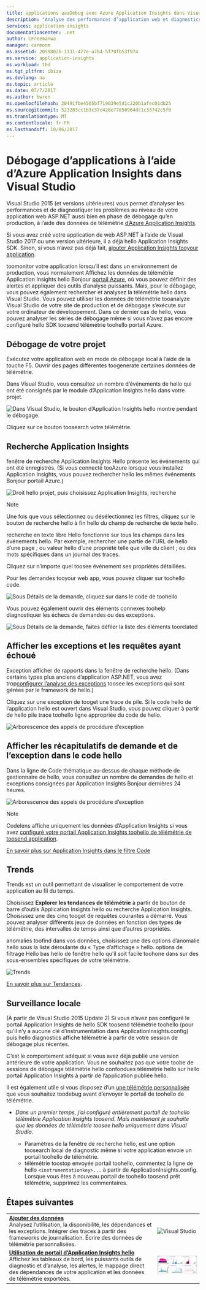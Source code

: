 ```yaml
---
title: applications aaaDebug avec Azure Application Insights dans Visual Studio | Documents Microsoft
description: "Analyse des performances d’application web et diagnostics en phase de débogage et de production."
services: application-insights
documentationcenter: .net
author: CFreemanwa
manager: carmonm
ms.assetid: 2059802b-1131-477e-a7b4-5f70fb53f974
ms.service: application-insights
ms.workload: tbd
ms.tgt_pltfrm: ibiza
ms.devlang: na
ms.topic: article
ms.date: 07/7/2017
ms.author: bwren
ms.openlocfilehash: 20491fbe4505bf719039e5d1c220b1afec01db25
ms.sourcegitcommit: 523283cc1b3c37c428e77850964dc1c33742c5f0
ms.translationtype: MT
ms.contentlocale: fr-FR
ms.lasthandoff: 10/06/2017
---
```

# <a name="debug-your-applications-with-azure-application-insights-in-visual-studio"></a>Débogage d’applications à l’aide d’Azure Application Insights dans Visual Studio
Visual Studio 2015 (et versions ultérieures) vous permet d’analyser les performances et de diagnostiquer les problèmes au niveau de votre application web ASP.NET aussi bien en phase de débogage qu’en production, à l’aide des données de télémétrie [d’Azure Application Insights](app-insights-overview.md).

Si vous avez créé votre application de web ASP.NET à l’aide de Visual Studio 2017 ou une version ultérieure, il a déjà hello Application Insights SDK. Sinon, si vous n’avez pas déjà fait, [ajouter Application Insights tooyour application](app-insights-asp-net.md).

toomonitor votre application lorsqu’il est dans un environnement de production, vous normalement Affichez les données de télémétrie Application Insights hello Bonjour [portail Azure](https://portal.azure.com), où vous pouvez définir des alertes et appliquer des outils d’analyse puissants. Mais, pour le débogage, vous pouvez également rechercher et analysez la télémétrie hello dans Visual Studio. Vous pouvez utiliser les données de télémétrie tooanalyze Visual Studio de votre site de production et de débogage s’exécute sur votre ordinateur de développement. Dans ce dernier cas de hello, vous pouvez analyser les séries de débogage même si vous n’avez pas encore configuré hello SDK toosend télémétrie toohello portail Azure. 

## <a name="run"></a> Débogage de votre projet
Exécutez votre application web en mode de débogage local à l’aide de la touche F5. Ouvrir des pages différentes toogenerate certaines données de télémétrie.

Dans Visual Studio, vous consultez un nombre d’événements de hello qui ont été consignés par le module d’Application Insights hello dans votre projet.

![Dans Visual Studio, le bouton d’Application Insights hello montre pendant le débogage.](./media/app-insights-visual-studio/appinsights-09eventcount.png)

Cliquez sur ce bouton toosearch votre télémétrie. 

## <a name="application-insights-search"></a>Recherche Application Insights
fenêtre de recherche Application Insights Hello présente les événements qui ont été enregistrés. (Si vous connecté tooAzure lorsque vous installez Application Insights, vous pouvez rechercher hello les mêmes événements Bonjour portail Azure.)

![Droit hello projet, puis choisissez Application Insights, recherche](./media/app-insights-visual-studio/34.png)

> [!NOTE] 
> Une fois que vous sélectionnez ou désélectionnez les filtres, cliquez sur le bouton de recherche hello à fin hello du champ de recherche de texte hello.
>

recherche en texte libre Hello fonctionne sur tous les champs dans les événements hello. Par exemple, rechercher une partie de l’URL de hello d’une page ; ou valeur hello d’une propriété telle que ville du client ; ou des mots spécifiques dans un journal des traces.

Cliquez sur n’importe quel toosee événement ses propriétés détaillées.

Pour les demandes tooyour web app, vous pouvez cliquer sur toohello code.

![Sous Détails de la demande, cliquez sur dans le code de toohello](./media/app-insights-visual-studio/31.png)

Vous pouvez également ouvrir des éléments connexes toohelp diagnostiquer les échecs de demandes ou des exceptions.

![Sous Détails de la demande, faites défiler la liste des éléments toorelated](./media/app-insights-visual-studio/41.png)

## <a name="view-exceptions-and-failed-requests"></a>Afficher les exceptions et les requêtes ayant échoué
Exception afficher de rapports dans la fenêtre de recherche hello. (Dans certains types plus anciens d’application ASP.NET, vous avez trop[configurer l’analyse des exceptions](app-insights-asp-net-exceptions.md) toosee les exceptions qui sont gérées par le framework de hello.)

Cliquez sur une exception de tooget une trace de pile. Si le code hello de l’application hello est ouvert dans Visual Studio, vous pouvez cliquer à partir de hello pile trace toohello ligne appropriée du code de hello.

![Arborescence des appels de procédure d’exception](./media/app-insights-visual-studio/17.png)

## <a name="view-request-and-exception-summaries-in-hello-code"></a>Afficher les récapitulatifs de demande et de l’exception dans le code hello
Dans la ligne de Code thématique au-dessus de chaque méthode de gestionnaire de hello, vous consultez un nombre de demandes de hello et exceptions consignées par Application Insights Bonjour dernières 24 heures.

![Arborescence des appels de procédure d’exception](./media/app-insights-visual-studio/21.png)

> [!NOTE] 
> Codelens affiche uniquement les données d’Application Insights si vous avez [configuré votre portail Application Insights toohello de télémétrie de toosend application](app-insights-asp-net.md).
>

[En savoir plus sur Application Insights dans le filtre Code](app-insights-visual-studio-codelens.md)

## <a name="trends"></a>Trends
Trends est un outil permettant de visualiser le comportement de votre application au fil du temps. 

Choisissez **Explorer les tendances de télémétrie** à partir de bouton de barre d’outils Application Insights hello ou recherche Application Insights. Choisissez une des cinq tooget de requêtes courantes a démarré. Vous pouvez analyser différents jeux de données en fonction des types de télémétrie, des intervalles de temps ainsi que d’autres propriétés. 

anomalies toofind dans vos données, choisissez une des options d’anomalie hello sous la liste déroulante du « Type d’affichage » hello. options de filtrage Hello bas hello de fenêtre hello qu’il soit facile toohone dans sur des sous-ensembles spécifiques de votre télémétrie.

![Trends](./media/app-insights-visual-studio/51.png)

[En savoir plus sur Tendances](app-insights-visual-studio-trends.md).

## <a name="local-monitoring"></a>Surveillance locale
(À partir de Visual Studio 2015 Update 2) Si vous n’avez pas configuré le portail Application Insights de hello SDK toosend télémétrie toohello (pour qu’il n’y a aucune clé d’instrumentation dans ApplicationInsights.config) puis hello diagnostics affiche télémétrie à partir de votre session de débogage plus récentes. 

C’est le comportement adéquat si vous avez déjà publié une version antérieure de votre application. Vous ne souhaitez pas que votre toobe de sessions de débogage télémétrie hello confondues télémétrie hello sur hello portail Application Insights à partir de l’application publiée hello.

Il est également utile si vous disposez d’un [une télémétrie personnalisée](app-insights-api-custom-events-metrics.md) que vous souhaitez toodebug avant d’envoyer le portail de toohello de télémétrie.

* *Dans un premier temps, j’ai configuré entièrement portail de toohello télémétrie Application Insights toosend. Mais maintenant je souhaite que les données de télémétrie toosee hello uniquement dans Visual Studio.*
  
  * Paramètres de la fenêtre de recherche hello, est une option toosearch local de diagnostic même si votre application envoie un portail toohello de télémétrie.
  * télémétrie toostop envoyée portail toohello, commentez la ligne de hello `<instrumentationkey>...` à partir de ApplicationInsights.config. Lorsque vous êtes à nouveau portail de toohello toosend prêt télémétrie, supprimez les commentaires.


## <a name="next-steps"></a>Étapes suivantes
|  |  |
| --- | --- |
| **[Ajouter des données](app-insights-asp-net-more.md)**<br/>Analysez l’utilisation, la disponibilité, les dépendances et les exceptions. Intégrer des traces à partir des frameworks de journalisation. Écrire des données de télémétrie personnalisées. |![Visual Studio](./media/app-insights-visual-studio/64.png) |
| **[Utilisation de portail d’Application Insights hello](app-insights-dashboards.md)**<br/>Affichez les tableaux de bord, les puissants outils de diagnostic et d’analyse, les alertes, le mappage direct des dépendances de votre application et les données de télémétrie exportées. |![Visual Studio](./media/app-insights-visual-studio/62.png) |

